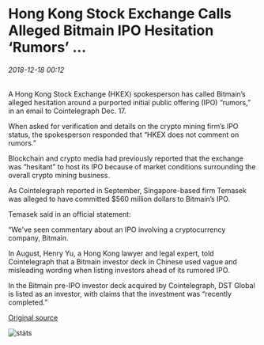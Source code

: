 # Hong Kong Stock Exchange Calls Alleged Bitmain IPO Hesitation ‘Rumors’ ...

###### 2018-12-18 00:12

A Hong Kong Stock Exchange (HKEX) spokesperson has called Bitmain’s alleged hesitation around a purported initial public offering (IPO) “rumors,” in an email to Cointelegraph Dec. 17.

When asked for verification and details on the crypto mining firm’s IPO status, the spokesperson responded that “HKEX does not comment on rumors.”

Blockchain and crypto media had previously reported that the exchange was “hesitant” to host its IPO because of market conditions surrounding the overall crypto mining business.

As Cointelegraph reported in September, Singapore-based firm Temasek was alleged to have committed $560 million dollars to Bitmain’s IPO.

Temasek said in an official statement:

“We've seen commentary about an IPO involving a cryptocurrency company, Bitmain.

In August, Henry Yu, a Hong Kong lawyer and legal expert, told Cointelegraph that a Bitmain investor deck in Chinese used vague and misleading wording when listing investors ahead of its rumored IPO.

In the Bitmain pre-IPO investor deck acquired by Cointelegraph, DST Global is listed as an investor, with claims that the investment was “recently completed.”

[Original source](https://cointelegraph.com/news/hong-kong-stock-exchange-calls-alleged-bitmain-ipo-hesitation-rumors)

![stats](https://c.statcounter.com/11760860/0/a89fa40b/1/ "stats")